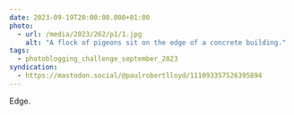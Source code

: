 ```yaml
---
date: 2023-09-19T20:00:00.000+01:00
photo:
  - url: /media/2023/262/p1/1.jpg
    alt: "A flock of pigeons sit on the edge of a concrete building."
tags:
  - photoblogging_challenge_september_2023
syndication:
  - https://mastodon.social/@paulrobertlloyd/111093357526395894
---
```


Edge.
